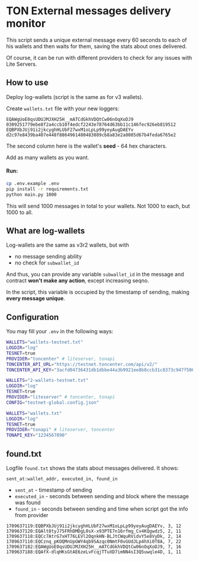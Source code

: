 # TON External messages delivery monitor

This script sends a unique external message every 60 seconds to each of his wallets and then waits for them, saving the stats about ones delivered.

Of course, it can be run with different providers to check for any issues with Lite Servers.

## How to use

Deploy log-wallets (script is the same as for v3 wallets).

Create `wallets.txt` file with your new loggers:

```
EQAWgUoE0qsUDUJMJXH25H__mATCdGkhVDQtCw06nOqXoDJ9 0309251779ebe8f2a4ccb10f4edcf2243e78764d63bb11c146fec926eb819512
EQBPXbJUj91i2jkcyghHLUbF27wxM1oLpLp99yeyAugDAEYv d2c97e8439ba407e448f8864961480483089cb8a83e2a8085d67b4feda6765e2
```
The second column here is the wallet's **seed** - 64 hex characters.

Add as many wallets as you want.

#### Run:

```bash
cp .env.example .env 
pip install -r requirements.txt
python main.py 1000
```

This will send 1000 messages in total to your wallets. Not 1000 to each, but 1000 to all.

## What are log-wallets

Log-wallets are the same as v3r2 wallets, but with
- no message sending ability
- no check for `subwallet_id`

And thus, you can provide any variable `subwallet_id` in the message and contract **won't make any action**, except increasing seqno.

In the script, this variable is occupied by the timestamp of sending, making **every message unique**.

## Configuration

You may fill your `.env` in the following ways:

```bash
WALLETS="wallets-testnet.txt"
LOGDIR="log"
TESNET=true
PROVIDER="toncenter" # liteserver, tonapi
TONCENTER_API_URL="https://testnet.toncenter.com/api/v2/"
TONCENTER_API_KEY="3acfd04736431db1dbbe44a3b9921ee8b8ccb31c8373c947f5066a43afb0451b"
```

```bash
WALLETS="2-wallets-testnet.txt"
LOGDIR="log"
TESNET=true
PROVIDER="liteserver" # toncenter, tonapi
CONFIG="testnet-global.config.json"
```

```bash
WALLETS="wallets.txt"
LOGDIR="log"
TESNET=true
PROVIDER="tonapi" # liteserver, toncenter 
TONAPI_KEY="1234567890"
```

## found.txt

Logfile `found.txt` shows the stats about messages delivered. It shows:
```
sent_at:wallet_addr, executed_in, found_in
```
- `sent_at` - timestamp of sending
- `executed_in` - seconds between sending and block where the message was found
- `found_in` - seconds between sending and time when script got the info from provider

```csv
1709637119:EQBPXbJUj91i2jkcyghHLUbF27wxM1oLpLp99yeyAugDAEYv, 3, 12
1709637120:EQAlt8tyJ75FRhDMDgL0sX-x93PTE7n16rfmg_Cv4KQgwdz5, 2, 11
1709637118:EQCc7AtrG7xHT76LEVl2OqnkHN-BLJtCWquRVidvY5e8VyDk, 2, 14
1709637110:EQCznq_pKOQMnUpGWY4qb9SAzqc0NmtF0vGUdJLp4hXi0T8A, 7, 22
1709637182:EQAWgUoE0qsUDUJMJXH25H__mATCdGkhVDQtCw06nOqXoDJ9, 7, 16
1709637188:EQAfX-dlqHKsGtAE6zeLvFcqjTTuXD7imNN4sI3Q5uwqle4D, 1, 11
```
